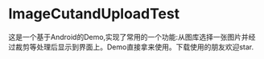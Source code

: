 # ImageCutandUploadTest
这是一个基于Android的Demo,实现了常用的一个功能:从图库选择一张图片并经过裁剪等处理后显示到界面上。Demo直接拿来使用。下载使用的朋友欢迎star.
